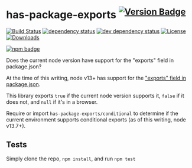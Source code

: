 # has-package-exports <sup>[![Version Badge][npm-version-svg]][package-url]</sup>

[![Build Status][travis-svg]][travis-url]
[![dependency status][deps-svg]][deps-url]
[![dev dependency status][dev-deps-svg]][dev-deps-url]
[![License][license-image]][license-url]
[![Downloads][downloads-image]][downloads-url]

[![npm badge][npm-badge-png]][package-url]

Does the current node version have support for the "exports" field in package.json?

At the time of this writing, node v13+ has support for the ["exports" field in package.json](https://nodejs.org/api/esm.html#esm_package_exports).

This library exports `true` if the current node version supports it, `false` if it does not, and `null` if it's in a browser.

Require or import `has-package-exports/conditional` to determine if the current environment supports conditional exports (as of this writing, node v13.7+).

## Tests
Simply clone the repo, `npm install`, and run `npm test`

[package-url]: https://npmjs.org/package/has-package-exports
[npm-version-svg]: http://versionbadg.es/inspect-js/has-package-exports.svg
[travis-svg]: https://travis-ci.org/inspect-js/has-package-exports.svg
[travis-url]: https://travis-ci.org/inspect-js/has-package-exports
[deps-svg]: https://david-dm.org/inspect-js/has-package-exports.svg
[deps-url]: https://david-dm.org/inspect-js/has-package-exports
[dev-deps-svg]: https://david-dm.org/inspect-js/has-package-exports/dev-status.svg
[dev-deps-url]: https://david-dm.org/inspect-js/has-package-exports#info=devDependencies
[npm-badge-png]: https://nodei.co/npm/has-package-exports.png?downloads=true&stars=true
[license-image]: http://img.shields.io/npm/l/has-package-exports.svg
[license-url]: LICENSE
[downloads-image]: http://img.shields.io/npm/dm/has-package-exports.svg
[downloads-url]: http://npm-stat.com/charts.html?package=has-package-exports
